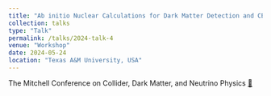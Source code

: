 ```yaml
---
title: "Ab initio Nuclear Calculations for Dark Matter Detection and CEvNS"
collection: talks
type: "Talk"
permalink: /talks/2024-talk-4
venue: "Workshop"
date: 2024-05-24
location: "Texas A&M University, USA"
---
```


The Mitchell Conference on Collider, Dark Matter, and Neutrino Physics [🔗](https://indico.cern.ch/event/1378520/)
